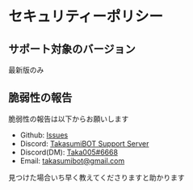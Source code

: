 # セキュリティーポリシー

## サポート対象のバージョン

最新版のみ

## 脆弱性の報告

脆弱性の報告は以下からお願いします

- Github: [Issues](https://github.com/Taka005/TakasumiBOTv2/issues)
- Discord: [TakasumiBOT Support Server](https://discord.gg/NEesRdGQwD)
- Discord(DM): [Taka005#6668](https://discord.com/users/790489873957781536)
- Email: [takasumibot@gmail.com](mailto:takasumibot@gmail.com)

見つけた場合いち早く教えてくださりますと助かります
